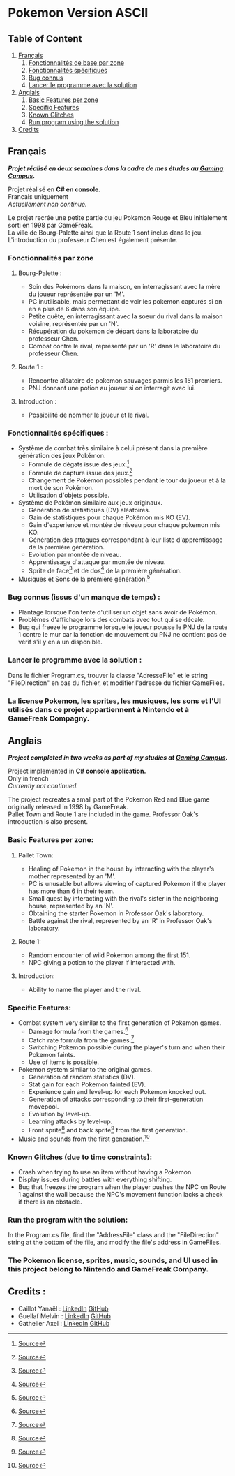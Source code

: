 # Pokemon Version ASCII

## Table of Content

1. [Français](#Francais)
   1. [Fonctionnalités de base par zone](#FoncBaseFr)
   2. [Fonctionnalités spécifiques](#FoncSpeFr)
   3. [Bug connus](#GlitchFr)
   4. [Lancer le programme avec la solution](#RunFr)
2. [Anglais](#Anglais)
   1. [Basic Features per zone](#FoncBaseEn)
   2. [Specific Features](#FoncSpeEn)
   3. [Known Glitches](#GlitchEn)
   4. [Run program using the solution](##RunEn)
3. [Credits](#Credits)


## Français <a name="Francais"></a>

***Projet réalisé en deux semaines dans la cadre de mes études au [Gaming Campus](https://gamingcampus.fr).***  

Projet réalisé en **C# en console**.  
Francais uniquement  
*Actuellement non continué.*  

Le projet recrée une petite partie du jeu Pokemon Rouge et Bleu initialement sorti en 1998 par GameFreak.  
La ville de Bourg-Palette ainsi que la Route 1 sont inclus dans le jeu. L'introduction du professeur Chen est également présente.  

### Fonctionnalités par zone <a name="FoncBaseFr"></a>

1. Bourg-Palette : 

   * Soin des Pokémons dans la maison, en interragissant avec la mère du joueur représentée par un 'M'.
   * PC inutilisable, mais permettant de voir les pokemon capturés si on en a plus de 6 dans son équipe.
   * Petite quête, en interragissant avec la soeur du rival dans la maison voisine, représentée par un 'N'.
   * Récupération du pokemon de départ dans la laboratoire du professeur Chen.
   * Combat contre le rival, représenté par un 'R' dans le laboratoire du professeur Chen.

2. Route 1 :

   * Rencontre aléatoire de pokemon sauvages parmis les 151 premiers.
   * PNJ donnant une potion au joueur si on interragit avec lui.

3. Introduction : 

   * Possibilité de nommer le joueur et le rival.



### Fonctionnalités spécifiques : <a name="FoncSpeFr"></a>

* Système de combat très similaire à celui présent dans la première génération des jeux Pokémon.
  * Formule de dégats issue des jeux.[^1]
  * Formule de capture issue des jeux.[^2]
  * Changement de Pokémon possibles pendant le tour du joueur et à la mort de son Pokémon.
  * Utilisation d'objets possible.
* Système de Pokémon similaire aux jeux originaux.
  * Génération de statistiques (DV) aléatoires.
  * Gain de statistiques pour chaque Pokémon mis KO (EV).
  * Gain d'experience et montée de niveau pour chaque pokemon mis KO.
  * Génération des attaques correspondant à leur liste d'apprentissage de la première génération.
  * Evolution par montée de niveau.
  * Apprentissage d'attaque par montée de niveau.
  * Sprite de face[^3] et de dos[^4] de la première génération.
* Musiques et Sons de la première génération.[^5]



### Bug connus (issus d'un manque de temps) : <a name="GlitchFr"></a>

* Plantage lorsque l'on tente d'utiliser un objet sans avoir de Pokémon.
* Problèmes d'affichage lors des combats avec tout qui se décale. 
* Bug qui freeze le programme lorsque le joueur pousse le PNJ de la route 1 contre le mur car la fonction de mouvement du PNJ ne contient pas de vérif s'il y en a un disponible.

### Lancer le programme avec la solution : <a name="RunFr"></a>
Dans le fichier Program.cs, trouver la classe "AdresseFile" et le string "FileDirection" en bas du fichier, et modifier l'adresse du fichier GameFiles.


### La license Pokemon, les sprites, les musiques, les sons et l'UI utilisés dans ce projet appartiennent à Nintendo et à GameFreak Compagny.  







## Anglais <a name="Anglais"></a>

***Project completed in two weeks as part of my studies at [Gaming Campus](https://gamingcampus.fr).***  

Project implemented in **C# console application.**  
Only in french  
*Currently not continued.*  

The project recreates a small part of the Pokemon Red and Blue game originally released in 1998 by GameFreak.  
Pallet Town and Route 1 are included in the game. Professor Oak's introduction is also present.


### Basic Features per zone: <a name="FoncBaseEn"></a>

1. Pallet Town: 

   * Healing of Pokemon in the house by interacting with the player's mother represented by an 'M'.
   * PC is unusable but allows viewing of captured Pokemon if the player has more than 6 in their team.
   * Small quest by interacting with the rival's sister in the neighboring house, represented by an 'N'.
   * Obtaining the starter Pokemon in Professor Oak's laboratory.
   * Battle against the rival, represented by an 'R' in Professor Oak's laboratory.

2. Route 1:

   * Random encounter of wild Pokemon among the first 151.
   * NPC giving a potion to the player if interacted with.

3. Introduction:

   * Ability to name the player and the rival.
  


### Specific Features: <a name="FoncSpeEn"></a>

* Combat system very similar to the first generation of Pokemon games.
  * Damage formula from the games.[^1]
  * Catch rate formula from the games.[^2]
  * Switching Pokemon possible during the player's turn and when their Pokemon faints.
  * Use of items is possible.
* Pokemon system similar to the original games.
  * Generation of random statistics (DV).
  * Stat gain for each Pokemon fainted (EV).
  * Experience gain and level-up for each Pokemon knocked out.
  * Generation of attacks corresponding to their first-generation movepool.
  * Evolution by level-up.
  * Learning attacks by level-up.
  * Front sprite[^3] and back sprite[^4] from the first generation.
* Music and sounds from the first generation.[^5]

### Known Glitches (due to time constraints): <a name="GlitchEn"></a>

* Crash when trying to use an item without having a Pokemon.
* Display issues during battles with everything shifting.
* Bug that freezes the program when the player pushes the NPC on Route 1 against the wall because the NPC's movement function lacks a check if there is an obstacle.

### Run the program with the solution: <a name="RunEn"></a>
In the Program.cs file, find the "AddressFile" class and the "FileDirection" string at the bottom of the file, and modify the file's address in GameFiles.


### The Pokemon license, sprites, music, sounds, and UI used in this project belong to Nintendo and GameFreak Company.





## Credits :

* Caillot Yanaël : [LinkedIn](https://www.linkedin.com/in/ycaillot/) [GitHub](https://github.com/Dranemo)
* Guellaf Melvin : [LinkedIn](https://www.linkedin.com/in/melvin-guellaff-353628202/) [GitHub](https://github.com/MGuellaf)
* Gathelier Axel : [LinkedIn](https://www.linkedin.com/in/axel-gathelier-13198b252/) [GitHub](https://github.com/GolfOcean334)




[^1]: [Source](https://www.pokebip.com/page/jeuxvideo/guide_tactique_strategie_pokemon/formules_mathematiques)
[^2]: [Source](https://www.pokepedia.fr/Capture_de_Pokémon)
[^3]: [Source](https://www.pokencyclopedia.info/fr/index.php?id=sprites/gen1/spr_red-blue_gb) 
[^4]: [Source](https://www.pokencyclopedia.info/fr/index.php?id=sprites/gen1/spr-b_red-blue_gb)
[^5]: [Source](https://www.zophar.net/music/gameboy-gbs/pokemon-red)
